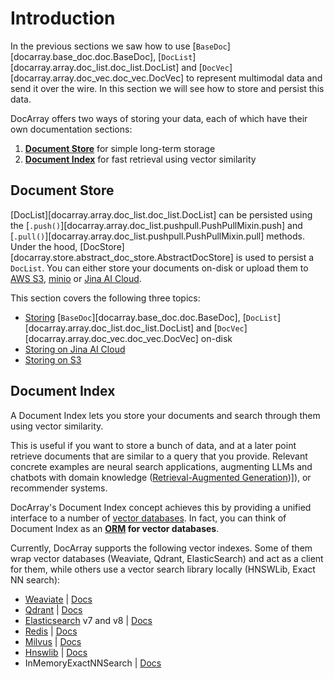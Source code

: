 # Introduction

In the previous sections we saw how to use [`BaseDoc`][docarray.base_doc.doc.BaseDoc], [`DocList`][docarray.array.doc_list.doc_list.DocList] and [`DocVec`][docarray.array.doc_vec.doc_vec.DocVec] to represent multimodal data and send it over the wire.
In this section we will see how to store and persist this data.

DocArray offers two ways of storing your data, each of which have their own documentation sections:

1. **[Document Store](#document-store)** for simple long-term storage
2. **[Document Index](#document-index)** for fast retrieval using vector similarity

## Document Store
    
[DocList][docarray.array.doc_list.doc_list.DocList] can be persisted using the
[`.push()`][docarray.array.doc_list.pushpull.PushPullMixin.push] and 
[`.pull()`][docarray.array.doc_list.pushpull.PushPullMixin.pull] methods. 
Under the hood, [DocStore][docarray.store.abstract_doc_store.AbstractDocStore] is used to persist a `DocList`. 
You can either store your documents on-disk or upload them to [AWS S3](https://aws.amazon.com/s3/), 
[minio](https://min.io) or [Jina AI Cloud](https://cloud.jina.ai/user/storage). 

This section covers the following three topics:

  - [Storing](doc_store/store_file.md) [`BaseDoc`][docarray.base_doc.doc.BaseDoc], [`DocList`][docarray.array.doc_list.doc_list.DocList] and [`DocVec`][docarray.array.doc_vec.doc_vec.DocVec] on-disk
  - [Storing on Jina AI Cloud](doc_store/store_jac.md) 
  - [Storing on S3](doc_store/store_s3.md)
   
## Document Index

A Document Index lets you store your documents and search through them using vector similarity.

This is useful if you want to store a bunch of data, and at a later point retrieve documents that are similar to
a query that you provide.
Relevant concrete examples are neural search applications, augmenting LLMs and chatbots with domain knowledge ([Retrieval-Augmented Generation](https://arxiv.org/abs/2005.11401))]),
or recommender systems.

DocArray's Document Index concept achieves this by providing a unified interface to a number of [vector databases](https://learn.microsoft.com/en-us/semantic-kernel/concepts-ai/vectordb).
In fact, you can think of Document Index as an **[ORM](https://sqlmodel.tiangolo.com/db-to-code/) for vector databases**.

Currently, DocArray supports the following vector indexes. Some of them wrap vector databases (Weaviate, Qdrant, ElasticSearch) and act as a client for them, while others
use a vector search library locally (HNSWLib, Exact NN search):

- [Weaviate](https://weaviate.io/)  |  [Docs](index_weaviate.md)
- [Qdrant](https://qdrant.tech/)  |  [Docs](index_qdrant.md)
- [Elasticsearch](https://www.elastic.co/elasticsearch/) v7 and v8  |  [Docs](index_elastic.md)
- [Redis](https://redis.com/)  |  [Docs](index_redis.md)
- [Milvus](https://milvus.io/)  |  [Docs](index_milvus.md)
- [Hnswlib](https://github.com/nmslib/hnswlib)  |  [Docs](index_hnswlib.md)
- InMemoryExactNNSearch  |  [Docs](index_in_memory.md)
